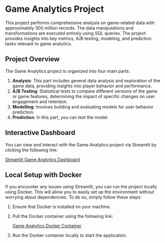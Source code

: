 # Game Analytics Project

This project performs comprehensive analysis on game-related data with approximately 300 million records. The data manipulations and transformations are executed entirely using SQL queries. The project provides insights into key metrics, A/B testing, modeling, and prediction tasks relevant to game analytics.

## Project Overview

The Game Analytics project is organized into four main parts:

1. **Analysis**: This part includes general data analysis and exploration of the game data, providing insights into player behavior and performance.
2. **A/B Testing**: Statistical tests to compare different versions of the game or game features, determining the impact of specific changes on user engagement and retention.
3. **Modelling**: Involves building and evaluating models for user behavior prediction.
4. **Prediction**: In this part, you can test the model.


## Interactive Dashboard

You can view and interact with the Game Analytics project via Streamlit by clicking the following link:

[Streamlit Game Analytics Dashboard](https://dnzgny-gameanalytics.streamlit.app/)

## Local Setup with Docker

If you encounter any issues using Streamlit, you can run the project locally using Docker. This will allow you to easily set up the environment without worrying about dependencies. To do so, simply follow these steps:

1. Ensure that Docker is installed on your machine.
2. Pull the Docker container using the following link:
   
   [Game Analytics Docker Container](https://hub.docker.com/r/dnzgny/game-analytics)

3. Run the Docker container locally to start the application.
